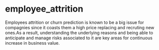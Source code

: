 # employee_attrition

Employees attrition or churn prediction is known to be a big issue for compagnies since it coasts them a high price replacing and recruting new ones.As a result, understanding the underlying reasons and being able to anticipate and manage risks associated to it are key areas for continuous increase in business value.
